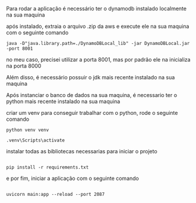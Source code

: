 Para rodar a aplicação é necessário ter o dynamodb instalado localmente na sua maquina

após instalado, extraia o arquivo .zip da aws e execute ele na sua maquina com o seguinte comando 

````
java -D"java.library.path=./DynamoDBLocal_lib" -jar DynamoDBLocal.jar -port 8001
````

no meu caso, precisei utilizar a porta 8001, mas por padrão ele na inicializa na porta 8000 

Além disso, é necessário possuir o jdk mais recente instalado na sua maquina

Após instanciar o banco de dados na sua maquina, é necessario ter o python mais recente instalado na sua maquina 

criar um venv para conseguir trabalhar com o python, rode o seguinte comando 

````
python venv venv 

````

````
.venv\Scripts\activate
````

instalar todas as bibliotecas necessarias para iniciar o projeto 


````

pip install -r requirements.txt

````


e por fim, iniciar a aplicação com o seguinte comando

````

uvicorn main:app --reload --port 2087

````
